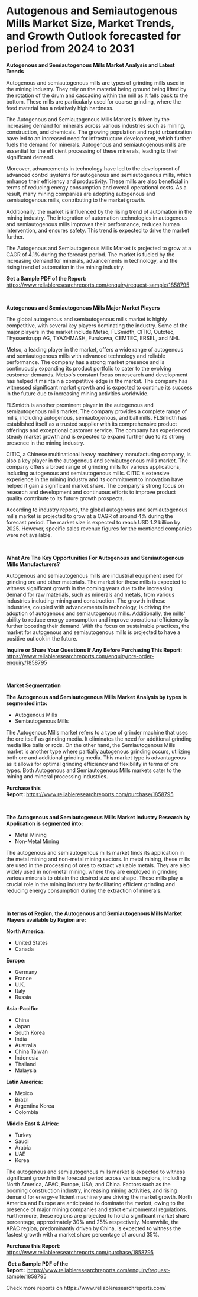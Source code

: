 <p><h1>Autogenous and Semiautogenous Mills Market Size, Market Trends, and Growth Outlook forecasted for period from 2024 to 2031</h1></p><p><strong>Autogenous and Semiautogenous Mills Market Analysis and Latest Trends</strong></p>
<p><p>Autogenous and semiautogenous mills are types of grinding mills used in the mining industry. They rely on the material being ground being lifted by the rotation of the drum and cascading within the mill as it falls back to the bottom. These mills are particularly used for coarse grinding, where the feed material has a relatively high hardness.</p><p>The Autogenous and Semiautogenous Mills Market is driven by the increasing demand for minerals across various industries such as mining, construction, and chemicals. The growing population and rapid urbanization have led to an increased need for infrastructure development, which further fuels the demand for minerals. Autogenous and semiautogenous mills are essential for the efficient processing of these minerals, leading to their significant demand.</p><p>Moreover, advancements in technology have led to the development of advanced control systems for autogenous and semiautogenous mills, which enhance their efficiency and productivity. These mills are also beneficial in terms of reducing energy consumption and overall operational costs. As a result, many mining companies are adopting autogenous and semiautogenous mills, contributing to the market growth.</p><p>Additionally, the market is influenced by the rising trend of automation in the mining industry. The integration of automation technologies in autogenous and semiautogenous mills improves their performance, reduces human intervention, and ensures safety. This trend is expected to drive the market further.</p><p>The Autogenous and Semiautogenous Mills Market is projected to grow at a CAGR of 4.1% during the forecast period. The market is fueled by the increasing demand for minerals, advancements in technology, and the rising trend of automation in the mining industry.</p></p>
<p><strong>Get a Sample PDF of the Report:&nbsp;</strong> <a href="https://www.reliableresearchreports.com/enquiry/request-sample/1858795">https://www.reliableresearchreports.com/enquiry/request-sample/1858795</a></p>
<p>&nbsp;</p>
<p><strong>Autogenous and Semiautogenous Mills Major Market Players</strong></p>
<p><p>The global autogenous and semiautogenous mills market is highly competitive, with several key players dominating the industry. Some of the major players in the market include Metso, FLSmidth, CITIC, Outotec, Thyssenkrupp AG, TYAZHMASH, Furukawa, CEMTEC, ERSEL, and NHI.</p><p>Metso, a leading player in the market, offers a wide range of autogenous and semiautogenous mills with advanced technology and reliable performance. The company has a strong market presence and is continuously expanding its product portfolio to cater to the evolving customer demands. Metso's constant focus on research and development has helped it maintain a competitive edge in the market. The company has witnessed significant market growth and is expected to continue its success in the future due to increasing mining activities worldwide.</p><p>FLSmidth is another prominent player in the autogenous and semiautogenous mills market. The company provides a complete range of mills, including autogenous, semiautogenous, and ball mills. FLSmidth has established itself as a trusted supplier with its comprehensive product offerings and exceptional customer service. The company has experienced steady market growth and is expected to expand further due to its strong presence in the mining industry.</p><p>CITIC, a Chinese multinational heavy machinery manufacturing company, is also a key player in the autogenous and semiautogenous mills market. The company offers a broad range of grinding mills for various applications, including autogenous and semiautogenous mills. CITIC's extensive experience in the mining industry and its commitment to innovation have helped it gain a significant market share. The company's strong focus on research and development and continuous efforts to improve product quality contribute to its future growth prospects.</p><p>According to industry reports, the global autogenous and semiautogenous mills market is projected to grow at a CAGR of around 4% during the forecast period. The market size is expected to reach USD 1.2 billion by 2025. However, specific sales revenue figures for the mentioned companies were not available.</p></p>
<p>&nbsp;</p>
<p><strong>What Are The Key Opportunities For Autogenous and Semiautogenous Mills Manufacturers?</strong></p>
<p><p>Autogenous and semiautogenous mills are industrial equipment used for grinding ore and other materials. The market for these mills is expected to witness significant growth in the coming years due to the increasing demand for raw materials, such as minerals and metals, from various industries including mining and construction. The growth in these industries, coupled with advancements in technology, is driving the adoption of autogenous and semiautogenous mills. Additionally, the mills' ability to reduce energy consumption and improve operational efficiency is further boosting their demand. With the focus on sustainable practices, the market for autogenous and semiautogenous mills is projected to have a positive outlook in the future.</p></p>
<p><strong>Inquire or Share Your Questions If Any Before Purchasing This Report:</strong> <a href="https://www.reliableresearchreports.com/enquiry/pre-order-enquiry/1858795">https://www.reliableresearchreports.com/enquiry/pre-order-enquiry/1858795</a></p>
<p>&nbsp;</p>
<p><strong>Market Segmentation</strong></p>
<p><strong>The Autogenous and Semiautogenous Mills Market Analysis by types is segmented into:</strong></p>
<p><ul><li>Autogenous Mills</li><li>Semiautogenous Mills</li></ul></p>
<p><p>The Autogenous Mills market refers to a type of grinder machine that uses the ore itself as grinding media. It eliminates the need for additional grinding media like balls or rods. On the other hand, the Semiautogenous Mills market is another type where partially autogenous grinding occurs, utilizing both ore and additional grinding media. This market type is advantageous as it allows for optimal grinding efficiency and flexibility in terms of ore types. Both Autogenous and Semiautogenous Mills markets cater to the mining and mineral processing industries.</p></p>
<p><strong>Purchase this Report:&nbsp;</strong><a href="https://www.reliableresearchreports.com/purchase/1858795">https://www.reliableresearchreports.com/purchase/1858795</a></p>
<p>&nbsp;</p>
<p><strong>The Autogenous and Semiautogenous Mills Market Industry Research by Application is segmented into:</strong></p>
<p><ul><li>Metal Mining</li><li>Non-Metal Mining</li></ul></p>
<p><p>The autogenous and semiautogenous mills market finds its application in the metal mining and non-metal mining sectors. In metal mining, these mills are used in the processing of ores to extract valuable metals. They are also widely used in non-metal mining, where they are employed in grinding various minerals to obtain the desired size and shape. These mills play a crucial role in the mining industry by facilitating efficient grinding and reducing energy consumption during the extraction of minerals.</p></p>
<p>&nbsp;</p>
<p><strong>In terms of Region, the Autogenous and Semiautogenous Mills Market Players available by Region are:</strong></p>
<p>
    <p> <strong> North America: </strong>
        <ul>
            <li>United States</li>
            <li>Canada</li>
        </ul>
        </p> 
    <p> <strong> Europe: </strong>
        <ul>
            <li>Germany</li>
            <li>France</li>
            <li>U.K.</li>
            <li>Italy</li>
            <li>Russia</li>
        </ul>
        </p> 
    <p> <strong> Asia-Pacific: </strong>
        <ul>
            <li>China</li>
            <li>Japan</li>
            <li>South Korea</li>
            <li>India</li>
            <li>Australia</li>
            <li>China Taiwan</li>
            <li>Indonesia</li>
            <li>Thailand</li>
            <li>Malaysia</li>
        </ul>
        </p> 
    <p> <strong> Latin America: </strong>
        <ul>
            <li>Mexico</li>
            <li>Brazil</li>
            <li>Argentina Korea</li>
            <li>Colombia</li>
        </ul>
        </p> 
    <p> <strong> Middle East & Africa: </strong>
        <ul>
            <li>Turkey</li>
            <li>Saudi</li>
            <li>Arabia</li>
            <li>UAE</li>
            <li>Korea</li>
        </ul>
    </p>
    </p>
<p><p>The autogenous and semiautogenous mills market is expected to witness significant growth in the forecast period across various regions, including North America, APAC, Europe, USA, and China. Factors such as the booming construction industry, increasing mining activities, and rising demand for energy-efficient machinery are driving the market growth. North America and Europe are anticipated to dominate the market, owing to the presence of major mining companies and strict environmental regulations. Furthermore, these regions are projected to hold a significant market share percentage, approximately 30% and 25% respectively. Meanwhile, the APAC region, predominantly driven by China, is expected to witness the fastest growth with a market share percentage of around 35%.</p></p>
<p><strong>Purchase this Report: </strong><a href="https://www.reliableresearchreports.com/purchase/1858795">https://www.reliableresearchreports.com/purchase/1858795</a></p>
<p>&nbsp;<strong>Get a Sample PDF of the Report:&nbsp;&nbsp;</strong><a href="https://www.reliableresearchreports.com/enquiry/request-sample/1858795">https://www.reliableresearchreports.com/enquiry/request-sample/1858795</a></p>
<p><strong></strong></p>
<p>Check more reports on https://www.reliableresearchreports.com/</p>